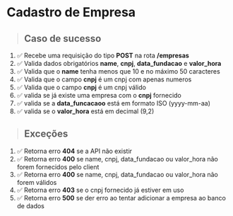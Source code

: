 # Cadastro de Empresa

> ## Caso de sucesso

1. ✅ Recebe uma requisição do tipo **POST** na rota **/empresas**
2. ✅ Valida dados obrigatórios **name**, **cnpj**, **data_fundacao** e **valor_hora**
3. ✅ Valida que o **name** tenha menos que 10 e no máximo 50 caracteres
4. ✅ Valida que o campo **cnpj** é um cnpj com apenas numeros
5. ✅ Valida que o campo **cnpj** é um cnpj válido
6. ✅ valida se já existe uma empresa com o **cnpj** fornecido
7. ✅ valida se a **data_funcacaoo** está em formato ISO (yyyy-mm-aa)
8. ✅ valida se o **valor_hora** está em decimal (9,2)

> ## Exceções

1. ✅ Retorna erro **404** se a API não existir
2. ✅ Retorna erro **400** se name, cnpj, data_fundacao ou valor_hora não forem fornecidos pelo client
3. ✅ Retorna erro **400** se name, cnpj, data_fundacao ou valor_hora não forem válidos
4. ✅ Retorna erro **403** se o cnpj fornecido já estiver em uso
5. ✅ Retorna erro **500** se der erro ao tentar adicionar a empresa ao banco de dados
